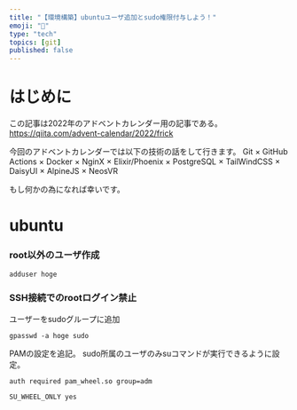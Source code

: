 ```yaml
---
title: "【環境構築】ubuntuユーザ追加とsudo権限付与しよう！"
emoji: "🎉"
type: "tech"
topics: [git]
published: false
---
```

# はじめに
この記事は2022年のアドベントカレンダー用の記事である。
https://qiita.com/advent-calendar/2022/frick

今回のアドベントカレンダーでは以下の技術の話をして行きます。
Git × GitHub Actions × Docker × NginX ×
Elixir/Phoenix × PostgreSQL × TailWindCSS × DaisyUI × AlpineJS × 
NeosVR

もし何かの為になれば幸いです。

# ubuntu
### root以外のユーザ作成
``` :Terminal
adduser hoge
```
### SSH接続でのrootログイン禁止
ユーザーをsudoグループに追加
``` :Terminal
gpasswd -a hoge sudo
```
PAMの設定を追記。
sudo所属のユーザのみsuコマンドが実行できるように設定。
``` :/etc/pam.d/su
auth required pam_wheel.so group=adm
```
```  :/etc/login.defs
SU_WHEEL_ONLY yes
``` 